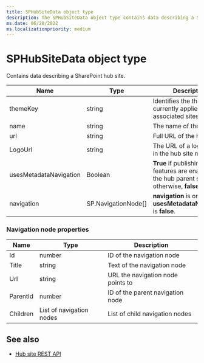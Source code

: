 ```yaml
---
title: SPHubSiteData object type
description: The SPHubSiteData object type contains data describing a SharePoint hub site.
ms.date: 06/28/2022
ms.localizationpriority: medium
---
```


# SPHubSiteData object type


Contains data describing a SharePoint hub site.

|Name     |Type   |Description |
|---------|-------|------------|
|themeKey |string | Identifies the theme currently applied to all associated sites. |
|name     |string |The name of the hub site. |
|url  |string   |Full URL of the hub site. |
|LogoUrl |string |The URL of a logo to use in the hub site navigation. |
|usesMetadataNavigation |Boolean | **True** if publishing features are enabled on the hub parent site; otherwise, **false**. |
|navigation |SP.NavigationNode[] | **navigation** is only list if **usesMetadataNavigation** is **false**. |


### Navigation node properties

|Name     |Type                     |Description                        |
|---------|-------------------------|-----------------------------------|
|Id       |number                   |ID of the navigation node          |
|Title    |string                   |Text of the navigation node        |
|Url      |string                   |URL the navigation node points to  |
|ParentId |number                   |ID of the parent navigation node   |
|Children |List of navigation nodes |List of child navigation nodes     |


## See also

- [Hub site REST API](hub-site-rest-api.md)
